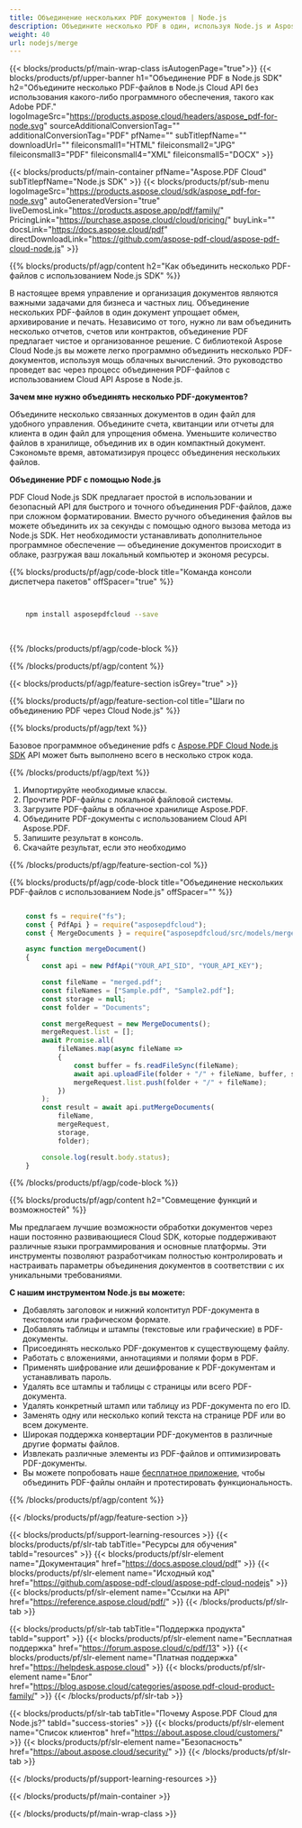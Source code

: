```yaml
---
title: Объединение нескольких PDF документов | Node.js
description: Объедините несколько PDF в один, используя Node.js и Aspose.PDF Cloud SDK.
weight: 40
url: nodejs/merge
---
```


{{< blocks/products/pf/main-wrap-class isAutogenPage="true">}}
{{< blocks/products/pf/upper-banner h1="Объединение PDF в Node.js SDK" h2="Объедините несколько PDF-файлов в Node.js Cloud API без использования какого-либо программного обеспечения, такого как Adobe PDF." logoImageSrc="https://products.aspose.cloud/headers/aspose_pdf-for-node.svg" sourceAdditionalConversionTag="" additionalConversionTag="PDF" pfName="" subTitlepfName="" downloadUrl="" fileiconsmall1="HTML" fileiconsmall2="JPG" fileiconsmall3="PDF" fileiconsmall4="XML" fileiconsmall5="DOCX" >}}

{{< blocks/products/pf/main-container pfName="Aspose.PDF Cloud" subTitlepfName="Node.js SDK" >}}
{{< blocks/products/pf/sub-menu logoImageSrc="https://products.aspose.cloud/sdk/aspose_pdf-for-node.svg"
autoGeneratedVersion="true"
liveDemosLink="https://products.aspose.app/pdf/family/" PricingLink="https://purchase.aspose.cloud/cloud/pricing/" buyLink="" docsLink="https://docs.aspose.cloud/pdf"  directDownloadLink="https://github.com/aspose-pdf-cloud/aspose-pdf-cloud-node.js" >}}

{{% blocks/products/pf/agp/content h2="Как объединить несколько PDF-файлов с использованием Node.js SDK" %}}

В настоящее время управление и организация документов являются важными задачами для бизнеса и частных лиц. Объединение нескольких PDF-файлов в один документ упрощает обмен, архивирование и печать. Независимо от того, нужно ли вам объединить несколько отчетов, счетов или контрактов, объединение PDF предлагает чистое и организованное решение. С библиотекой Aspose Cloud Node.js вы можете легко программно объединить несколько PDF-документов, используя мощь облачных вычислений. Это руководство проведет вас через процесс объединения PDF-файлов с использованием Cloud API Aspose в Node.js.

**Зачем мне нужно объединять несколько PDF-документов?**

Объедините несколько связанных документов в один файл для удобного управления. Объедините счета, квитанции или отчеты для клиента в один файл для упрощения обмена. Уменьшите количество файлов в хранилище, объединив их в один компактный документ. Сэкономьте время, автоматизируя процесс объединения нескольких файлов.

**Объединение PDF с помощью Node.js**

PDF Cloud Node.js SDK предлагает простой в использовании и безопасный API для быстрого и точного объединения PDF-файлов, даже при сложном форматировании. Вместо ручного объединения файлов вы можете объединить их за секунды с помощью одного вызова метода из Node.js SDK. Нет необходимости устанавливать дополнительное программное обеспечение — объединение документов происходит в облаке, разгружая ваш локальный компьютер и экономя ресурсы.

{{% blocks/products/pf/agp/code-block title="Команда консоли диспетчера пакетов" offSpacer="true" %}}

```bash

     
    npm install asposepdfcloud --save
     
     

```

{{% /blocks/products/pf/agp/code-block %}}

{{% /blocks/products/pf/agp/content %}}

{{< blocks/products/pf/agp/feature-section isGrey="true" >}}

{{% blocks/products/pf/agp/feature-section-col title="Шаги по объединению PDF через Cloud Node.js" %}}

{{% blocks/products/pf/agp/text %}}

Базовое программное объединение pdfs с
[Aspose.PDF Cloud Node.js SDK](https://products.aspose.cloud/pdf/nodejs/)
API может быть выполнено всего в несколько строк кода.

{{% /blocks/products/pf/agp/text %}}

1. Импортируйте необходимые классы.
1. Прочтите PDF-файлы с локальной файловой системы.
1. Загрузите PDF-файлы в облачное хранилище Aspose.PDF.
1. Объедините PDF-документы с использованием Cloud API Aspose.PDF.
1. Запишите результат в консоль.
1. Скачайте результат, если это необходимо

{{% /blocks/products/pf/agp/feature-section-col %}}


{{% blocks/products/pf/agp/code-block title="Объединение нескольких PDF-файлов с использованием Node.js" offSpacer="" %}}

```js

    const fs = require("fs");
    const { PdfApi } = require("asposepdfcloud");
    const { MergeDocuments } = require("asposepdfcloud/src/models/mergeDocuments");

    async function mergeDocument()
    {
        const api = new PdfApi("YOUR_API_SID", "YOUR_API_KEY");

        const fileName = "merged.pdf";
        const fileNames = ["Sample.pdf", "Sample2.pdf"];
        const storage = null;
        const folder = "Documents";

        const mergeRequest = new MergeDocuments();
        mergeRequest.list = [];
        await Promise.all(
            fileNames.map(async fileName =>
            {
                const buffer = fs.readFileSync(fileName);
                await api.uploadFile(folder + "/" + fileName, buffer, storage);
                mergeRequest.list.push(folder + "/" + fileName);
            })
        );
        const result = await api.putMergeDocuments(
            fileName,
            mergeRequest,
            storage,
            folder);

        console.log(result.body.status);
    }
```

{{% /blocks/products/pf/agp/code-block %}}

{{% blocks/products/pf/agp/content h2="Совмещение функций и возможностей" %}}

Мы предлагаем лучшие возможности обработки документов через наши постоянно развивающиеся Cloud SDK, которые поддерживают различные языки программирования и основные платформы. Эти инструменты позволяют разработчикам полностью контролировать и настраивать параметры объединения документов в соответствии с их уникальными требованиями.

**С нашим инструментом Node.js вы можете:**

+ Добавлять заголовок и нижний колонтитул PDF-документа в текстовом или графическом формате.
+ Добавлять таблицы и штампы (текстовые или графические) в PDF-документы.
+ Присоединять несколько PDF-документов к существующему файлу.
+ Работать с вложениями, аннотациями и полями форм в PDF.
+ Применять шифрование или дешифрование к PDF-документам и устанавливать пароль.
+ Удалять все штампы и таблицы с страницы или всего PDF-документа.
+ Удалять конкретный штамп или таблицу из PDF-документа по его ID.
+ Заменять одну или несколько копий текста на странице PDF или во всем документе.
+ Широкая поддержка конвертации PDF-документов в различные другие форматы файлов.
+ Извлекать различные элементы из PDF-файлов и оптимизировать PDF-документы.
+ Вы можете попробовать наше [бесплатное приложение](https://products.aspose.app/pdf/merger), чтобы объединить PDF-файлы онлайн и протестировать функциональность.

{{% /blocks/products/pf/agp/content %}}

{{< /blocks/products/pf/agp/feature-section >}}

{{< blocks/products/pf/support-learning-resources >}}
{{< blocks/products/pf/slr-tab tabTitle="Ресурсы для обучения" tabId="resources" >}}
{{< blocks/products/pf/slr-element name="Документация" href="https://docs.aspose.cloud/pdf" >}}
{{< blocks/products/pf/slr-element name="Исходный код" href="https://github.com/aspose-pdf-cloud/aspose-pdf-cloud-nodejs" >}}
{{< blocks/products/pf/slr-element name="Ссылки на API" href="https://reference.aspose.cloud/pdf/" >}}
{{< /blocks/products/pf/slr-tab >}}

{{< blocks/products/pf/slr-tab tabTitle="Поддержка продукта" tabId="support" >}}
{{< blocks/products/pf/slr-element name="Бесплатная поддержка" href="https://forum.aspose.cloud/c/pdf/13" >}}
{{< blocks/products/pf/slr-element name="Платная поддержка" href="https://helpdesk.aspose.cloud" >}}
{{< blocks/products/pf/slr-element name="Блог" href="https://blog.aspose.cloud/categories/aspose.pdf-cloud-product-family/" >}}
{{< /blocks/products/pf/slr-tab >}}

{{< blocks/products/pf/slr-tab tabTitle="Почему Aspose.PDF Cloud для Node.js?" tabId="success-stories" >}}
{{< blocks/products/pf/slr-element name="Список клиентов" href="https://about.aspose.cloud/customers/" >}}
{{< blocks/products/pf/slr-element name="Безопасность" href="https://about.aspose.cloud/security/" >}}
{{< /blocks/products/pf/slr-tab >}}

{{< /blocks/products/pf/support-learning-resources >}}

<!-- aboutfile Ends -->

{{< /blocks/products/pf/main-container >}}

{{< /blocks/products/pf/main-wrap-class >}}



